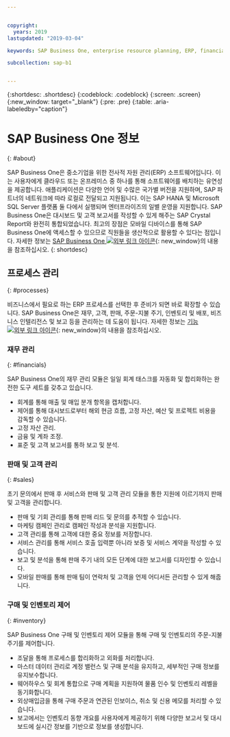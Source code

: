 ```yaml
---


copyright:
  years: 2019
lastupdated: "2019-03-04"

keywords: SAP Business One, enterprise resource planning, ERP, financials, sales, inventory

subcollection: sap-b1


---
```


{:shortdesc: .shortdesc}
{:codeblock: .codeblock}
{:screen: .screen}
{:new_window: target="_blank"}
{:pre: .pre}
{:table: .aria-labeledby="caption"}


# SAP Business One 정보 
{: #about}

SAP Business One은 중소기업을 위한 전사적 자원 관리(ERP) 소프트웨어입니다. 이는 사용자에게 클라우드 또는 온프레미스 중 하나를 통해 소프트웨어를 배치하는 유연성을 제공합니다. 애플리케이션은 다양한 언어 및 수많은 국가별 버전을 지원하며, SAP 파트너의 네트워크에 따라 로컬로 전달되고 지원됩니다. 이는 SAP HANA 및 Microsoft SQL Server 플랫폼 둘 다에서 실행되며 엔터프라이즈의 일별 운영을 지원합니다. SAP Business One은 대시보드 및 고객 보고서를 작성할 수 있게 해주는 SAP Crystal Report와 완전히 통합되었습니다. 최고의 장점은 모바일 디바이스를 통해 SAP Business One에 액세스할 수 있으므로 직원들을 생산적으로 활용할 수 있다는 점입니다. 자세한 정보는 [SAP Business One ![외부 링크 아이콘](../../icons/launch-glyph.svg "외부 링크 아이콘")](https://www.sap.com/products/business-one.html){: new_window}의 내용을 참조하십시오.
{: shortdesc}

## 프로세스 관리
{: #processes}

비즈니스에서 필요로 하는 ERP 프로세스를 선택한 후 준비가 되면 바로 확장할 수 있습니다. SAP Business One은 재무, 고객, 판매, 주문-지불 주기, 인벤토리 및 배포, 비즈니스 인텔리전스 및 보고 등을 관리하는 데 도움이 됩니다. 자세한 정보는 [기능 ![외부 링크 아이콘](../../icons/launch-glyph.svg "외부 링크 아이콘")](https://www.sap.com/products/business-one/features.html){: new_window}의 내용을 참조하십시오. 

### 재무 관리
{: #financials}

SAP Business One의 재무 관리 모듈은 일일 회계 태스크를 자동화 및 합리화하는 완전한 도구 세트를 갖추고 있습니다.

* 회계를 통해 매출 및 매입 분개 항목을 캡처합니다.
* 제어를 통해 대시보드로부터 해외 현금 흐름, 고정 자산, 예산 및 프로젝트 비용을 감독할 수 있습니다.
* 고정 자산 관리.
* 금융 및 계좌 조정.
* 표준 및 고객 보고서를 통하 보고 및 분석.

### 판매 및 고객 관리
{: #sales}

초기 문의에서 판매 후 서비스와 판매 및 고객 관리 모듈을 통한 지원에 이르기까지 판매 및 고객을 관리합니다.

* 판매 및 기회 관리를 통해 판매 리드 및 문의를 추적할 수 있습니다.
* 마케팅 캠페인 관리로 캠페인 작성과 분석을 지원합니다.
* 고객 관리를 통해 고객에 대한 중요 정보를 저장합니다.
* 서비스 관리를 통해 서비스 호출 입력뿐 아니라 보증 및 서비스 계약을 작성할 수 있습니다.
* 보고 및 분석을 통해 판매 주기 내의 모든 단계에 대한 보고서를 디자인할 수 있습니다.
* 모바일 판매를 통해 판매 팀이 연락처 및 고객을 언제 어디서든 관리할 수 있게 해줍니다.

### 구매 및 인벤토리 제어
{: #inventory}

SAP Business One 구매 및 인벤토리 제어 모듈을 통해 구매 및 인벤토리의 주문-지불 주기를 제어합니다.

* 조달을 통해 프로세스를 합리화하고 외화를 처리합니다.
* 마스터 데이터 관리로 계정 밸런스 및 구매 분석을 유지하고, 세부적인 구매 정보를 유지보수합니다.
* 웨어하우스 및 회계 통합으로 구매 계획을 지원하여 물품 인수 및 인벤토리 레벨을 동기화합니다.
* 외상매입금을 통해 구매 주문과 연관된 인보이스, 취소 및 신용 메모를 처리할 수 있습니다.
* 보고에서는 인벤토리 동향 개요를 사용자에게 제공하기 위해 다양한 보고서 및 대시보드에 실시간 정보를 기반으로 정보를 생성합니다.
